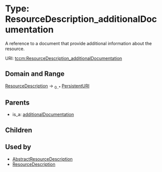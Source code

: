 
# Type: ResourceDescription_additionalDocumentation


A reference to a document that provide additional information about the resource.

URI: [tccm:ResourceDescription_additionalDocumentation](https://hotecosystem.org/tccm/ResourceDescription_additionalDocumentation)


## Domain and Range

[ResourceDescription](ResourceDescription.md) ->  <sub>0..*</sub> [PersistentURI](types/PersistentURI.md)

## Parents

 *  is_a: [additionalDocumentation](additionalDocumentation.md)

## Children


## Used by

 * [AbstractResourceDescription](AbstractResourceDescription.md)
 * [ResourceDescription](ResourceDescription.md)
